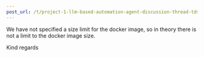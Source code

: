 ```yaml
---
post_url: /t/project-1-llm-based-automation-agent-discussion-thread-tds-jan-2025/164277/503
---
```

We have not specified a size limit for the docker image, so in theory there is not a limit to the docker image size.

Kind regards